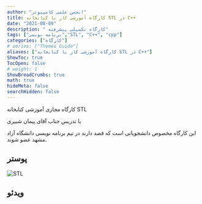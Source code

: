 ```yaml
---
author: "انجمن علمی کامپیوتر"
title: کارگاه آموزشی کار با کتابخانه STL در C++
date: "2021-08-09"
description: " کارگاه تکمیلی پیشرفته"
tags: ["برنامه نویسی","STL", "C++", "cpp"]
categories: ["کارگاه"]
# series: ["Themes Guide"]
aliases: ["کارگاه آموزشی کار با کتابخانه STL در C++"]
ShowToc: true
TocOpen: false
# weight: 1
ShowBreadCrumbs: true
math: true
hideMeta: false
searchHidden: false
---
```


کارگاه مجازی آموزشی کتابخانه STL 

با تدریس جناب آقای پیمان شبیری 

این کارگاه مخصوص دانشجویانی است که قصد دارند در تیم برنامه نویسی دانشگاه آزاد مشهد عضو شوند.
<!--more-->

## پوستر 

![STL](../images/STL-C++-iaum.jpg)

## ویدئو
